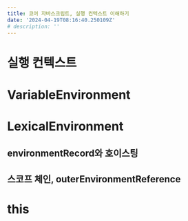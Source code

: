 ```yaml
---
title: 코어 자바스크립트, 실행 컨텍스트 이해하기
date: '2024-04-19T08:16:40.250109Z'
# description: ''
---
```


# 실행 컨텍스트

# VariableEnvironment

# LexicalEnvironment

## environmentRecord와 호이스팅

## 스코프 체인, outerEnvironmentReference

# this
